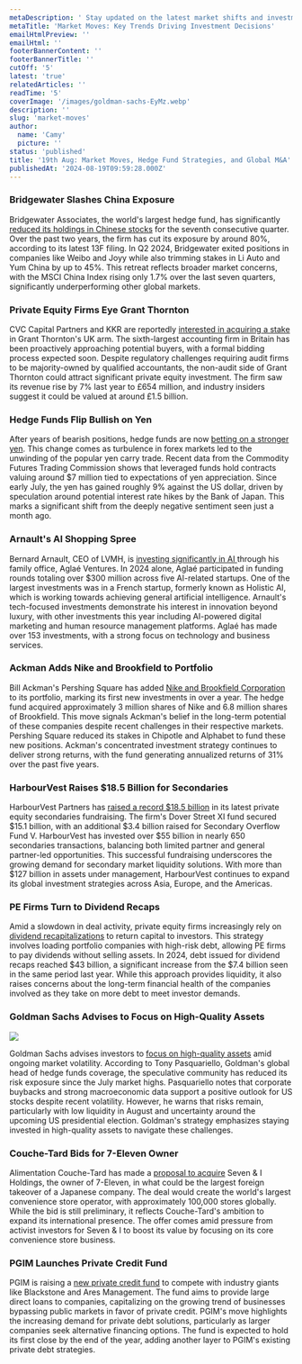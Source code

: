 ```yaml
---
metaDescription: ' Stay updated on the latest market shifts and investment trends shaping global finance.'
metaTitle: 'Market Moves: Key Trends Driving Investment Decisions'
emailHtmlPreview: ''
emailHtml: ''
footerBannerContent: ''
footerBannerTitle: ''
cutOff: '5'
latest: 'true'
relatedArticles: ''
readTime: '5'
coverImage: '/images/goldman-sachs-EyMz.webp'
description: ''
slug: 'market-moves'
author:
  name: 'Camy'
  picture: ''
status: 'published'
title: '19th Aug: Market Moves, Hedge Fund Strategies, and Global M&A'
publishedAt: '2024-08-19T09:59:28.000Z'
---
```


### Bridgewater Slashes China Exposure

Bridgewater Associates, the world's largest hedge fund, has significantly [reduced its holdings in Chinese stocks](https://www.hedgeweek.com/bridgewater-cuts-china-exposure-with-seventh-quarter-of-stock-bet-reductions/) for the seventh consecutive quarter. Over the past two years, the firm has cut its exposure by around 80%, according to its latest 13F filing. In Q2 2024, Bridgewater exited positions in companies like Weibo and Joyy while also trimming stakes in Li Auto and Yum China by up to 45%. This retreat reflects broader market concerns, with the MSCI China Index rising only 1.7% over the last seven quarters, significantly underperforming other global markets.

### Private Equity Firms Eye Grant Thornton

CVC Capital Partners and KKR are reportedly [interested in acquiring a stake](https://www.privateequitywire.co.uk/pe-majors-eye-grant-thornton-stake/) in Grant Thornton's UK arm. The sixth-largest accounting firm in Britain has been proactively approaching potential buyers, with a formal bidding process expected soon. Despite regulatory challenges requiring audit firms to be majority-owned by qualified accountants, the non-audit side of Grant Thornton could attract significant private equity investment. The firm saw its revenue rise by 7% last year to £654 million, and industry insiders suggest it could be valued at around £1.5 billion.

### Hedge Funds Flip Bullish on Yen

After years of bearish positions, hedge funds are now [betting on a stronger yen](https://www.hedgeweek.com/hedge-funds-bullish-on-yen-following-carry-trade-unwind/#:~:text=Hedge%20funds%20have%20flipped%20their,to%20a%20report%20by%20Bloomberg.). This change comes as turbulence in forex markets led to the unwinding of the popular yen carry trade. Recent data from the Commodity Futures Trading Commission shows that leveraged funds hold contracts valuing around $7 million tied to expectations of yen appreciation. Since early July, the yen has gained roughly 9% against the US dollar, driven by speculation around potential interest rate hikes by the Bank of Japan. This marks a significant shift from the deeply negative sentiment seen just a month ago.

### Arnault's AI Shopping Spree

Bernard Arnault, CEO of LVMH, is [investing significantly in AI ](https://www.cnbc.com/2024/08/19/lvmh-ceo-bernard-arnaults-family-office-invests-in-ai-startups.html#:~:text=Luxury%20king%20Bernard%20Arnault%20is,family%20office%2C%20called%20Agla%C3%A9%20Ventures.)through his family office, Aglaé Ventures. In 2024 alone, Aglaé participated in funding rounds totaling over $300 million across five AI-related startups. One of the largest investments was in a French startup, formerly known as Holistic AI, which is working towards achieving general artificial intelligence. Arnault's tech-focused investments demonstrate his interest in innovation beyond luxury, with other investments this year including AI-powered digital marketing and human resource management platforms. Aglaé has made over 153 investments, with a strong focus on technology and business services.

### Ackman Adds Nike and Brookfield to Portfolio

Bill Ackman's Pershing Square has added [Nike and Brookfield Corporation ](https://moneycheck.com/bill-ackmans-pershing-square-adds-nike-and-brookfield-to-portfolio/#:~:text=Bill%20Ackman%27s%20hedge%20fund%20Pershing,million%20\(2%25%20of%20portfolio\))to its portfolio, marking its first new investments in over a year. The hedge fund acquired approximately 3 million shares of Nike and 6.8 million shares of Brookfield. This move signals Ackman's belief in the long-term potential of these companies despite recent challenges in their respective markets. Pershing Square reduced its stakes in Chipotle and Alphabet to fund these new positions. Ackman's concentrated investment strategy continues to deliver strong returns, with the fund generating annualized returns of 31% over the past five years.

### HarbourVest Raises $18.5 Billion for Secondaries

HarbourVest Partners has [raised a record $18.5 billion](https://www.privateequitywire.co.uk/harbourvest-raises-record-18-5bn-for-latest-secondaries-fundraising/#:~:text=HarbourVest%20Partners%20has%20raised%20a,to%20secondary%20co%2Dinvestment%20opportunities.) in its latest private equity secondaries fundraising. The firm's Dover Street XI fund secured $15.1 billion, with an additional $3.4 billion raised for Secondary Overflow Fund V. HarbourVest has invested over $55 billion in nearly 650 secondaries transactions, balancing both limited partner and general partner-led opportunities. This successful fundraising underscores the growing demand for secondary market liquidity solutions. With more than $127 billion in assets under management, HarbourVest continues to expand its global investment strategies across Asia, Europe, and the Americas.

### PE Firms Turn to Dividend Recaps

Amid a slowdown in deal activity, private equity firms increasingly rely on [dividend recapitalizations](https://www.investmentnews.com/alternatives/pe-firms-under-pressure-to-pay-investors-are-turning-to-risky-debt/256440#:~:text=The%20practice%20of%20loading%20up,watching%20the%20private%20equity%20space.&text=In%20a%20sign%20of%20mounting,return%20capital%20to%20their%20investors.) to return capital to investors. This strategy involves loading portfolio companies with high-risk debt, allowing PE firms to pay dividends without selling assets. In 2024, debt issued for dividend recaps reached $43 billion, a significant increase from the $7.4 billion seen in the same period last year. While this approach provides liquidity, it also raises concerns about the long-term financial health of the companies involved as they take on more debt to meet investor demands.

### Goldman Sachs Advises to Focus on High-Quality Assets

![](/images/goldman-sachs-Q3Mz.webp)

Goldman Sachs advises investors to [focus on high-quality assets](https://www.bnnbloomberg.ca/investing/2024/08/16/goldman-hedge-funds-head-says-stick-to-quality-as-risks-ease/) amid ongoing market volatility. According to Tony Pasquariello, Goldman's global head of hedge funds coverage, the speculative community has reduced its risk exposure since the July market highs. Pasquariello notes that corporate buybacks and strong macroeconomic data support a positive outlook for US stocks despite recent volatility. However, he warns that risks remain, particularly with low liquidity in August and uncertainty around the upcoming US presidential election. Goldman's strategy emphasizes staying invested in high-quality assets to navigate these challenges.

### Couche-Tard Bids for 7-Eleven Owner

Alimentation Couche-Tard has made a [proposal to acquire](https://www.nytimes.com/2024/08/19/business/7-11-7-i-couche-tard-circle-k.html) Seven & I Holdings, the owner of 7-Eleven, in what could be the largest foreign takeover of a Japanese company. The deal would create the world's largest convenience store operator, with approximately 100,000 stores globally. While the bid is still preliminary, it reflects Couche-Tard's ambition to expand its international presence. The offer comes amid pressure from activist investors for Seven & I to boost its value by focusing on its core convenience store business.

### PGIM Launches Private Credit Fund

PGIM is raising a [new private credit fund](https://www.bnnbloomberg.ca/business/company-news/2024/08/19/pgim-is-raising-private-credit-fund-to-compete-with-big-players/) to compete with industry giants like Blackstone and Ares Management. The fund aims to provide large direct loans to companies, capitalizing on the growing trend of businesses bypassing public markets in favor of private credit. PGIM's move highlights the increasing demand for private debt solutions, particularly as larger companies seek alternative financing options. The fund is expected to hold its first close by the end of the year, adding another layer to PGIM's existing private debt strategies.